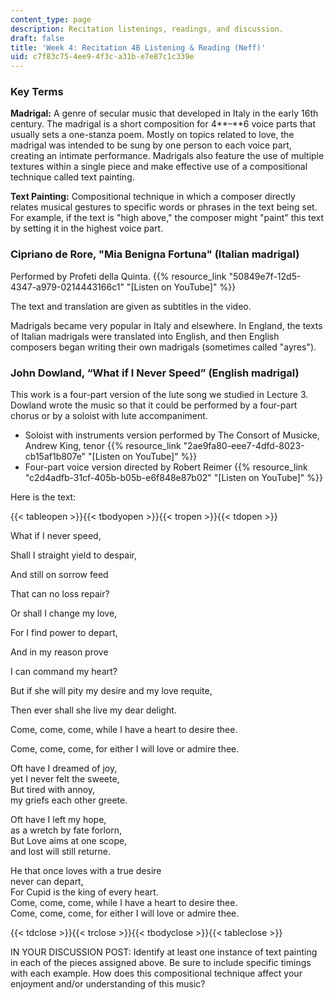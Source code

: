 ```yaml
---
content_type: page
description: Recitation listenings, readings, and discussion.
draft: false
title: 'Week 4: Recitation 4B Listening & Reading (Neff)'
uid: c7f83c75-4ee9-4f3c-a31b-e7e87c1c339e
---
```

### **Key Terms**

**Madrigal:** A genre of secular music that developed in Italy in the early 16th century. The madrigal is a short composition for 4**–**6 voice parts that usually sets a one-stanza poem. Mostly on topics related to love, the madrigal was intended to be sung by one person to each voice part, creating an intimate performance. Madrigals also feature the use of multiple textures within a single piece and make effective use of a compositional technique called text painting.

**Text Painting:** Compositional technique in which a composer directly relates musical gestures to specific words or phrases in the text being set. For example, if the text is "high above," the composer might "paint" this text by setting it in the highest voice part.

### Cipriano de Rore, "Mia Benigna Fortuna" (Italian madrigal)

Performed by Profeti della Quinta. {{% resource_link "50849e7f-12d5-4347-a979-0214443166c1" "\[Listen on YouTube\]" %}}

The text and translation are given as subtitles in the video.

Madrigals became very popular in Italy and elsewhere. In England, the texts of Italian madrigals were translated into English, and then English composers began writing their own madrigals (sometimes called "ayres").

### John Dowland, “What if I Never Speed” (English madrigal)

This work is a four-part version of the lute song we studied in Lecture 3. Dowland wrote the music so that it could be performed by a four-part chorus or by a soloist with lute accompaniment.

- Soloist with instruments version performed by The Consort of Musicke, Andrew King, tenor {{% resource_link "2ae9fa80-eee7-4dfd-8023-cb15af1b807e" "\[Listen on YouTube\]" %}}
- Four-part voice version directed by Robert Reimer {{% resource_link "c2d4adfb-31cf-405b-b05b-e6f848e87b02" "\[Listen on YouTube\]" %}}

Here is the text:

{{< tableopen >}}{{< tbodyopen >}}{{< tropen >}}{{< tdopen >}}

What if I never speed, 

Shall I straight yield to despair, 

And still on sorrow feed 

That can no loss repair? 

Or shall I change my love, 

For I find power to depart, 

And in my reason prove 

I can command my heart? 

But if she will pity my desire and my love requite, 

Then ever shall she live my dear delight. 

Come, come, come, while I have a heart to desire thee. 

Come, come, come, for either I will love or admire thee. 

Oft have I dreamed of joy,     
yet I never felt the sweete,     
But tired with annoy,     
my griefs each other greete.

Oft have I left my hope,     
as a wretch by fate forlorn,     
But Love aims at one scope,     
and lost will still returne.

He that once loves with a true desire     
never can depart,     
For Cupid is the king of every heart.     
Come, come, come, while I have a heart to desire thee.     
Come, come, come, for either I will love or admire thee.

{{< tdclose >}}{{< trclose >}}{{< tbodyclose >}}{{< tableclose >}}

IN YOUR DISCUSSION POST: Identify at least one instance of text painting in each of the pieces assigned above. Be sure to include specific timings with each example. How does this compositional technique affect your enjoyment and/or understanding of this music?